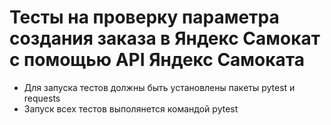 # Тесты на проверку параметра создания заказа в Яндекс Самокат с помощью API Яндекс Самоката
- Для запуска тестов должны быть установлены пакеты pytest и requests
- Запуск всех тестов выполянется командой pytest
